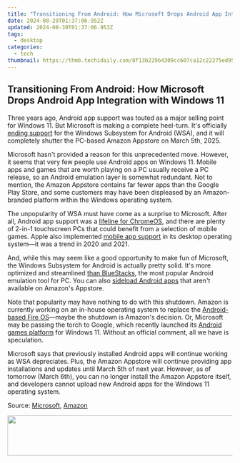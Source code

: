 ```yaml
---
title: "Transitioning From Android: How Microsoft Drops Android App Integration with Windows 11"
date: 2024-08-29T01:37:06.952Z
updated: 2024-08-30T01:37:06.953Z
tags:
  - desktop
categories:
  - tech
thumbnail: https://thmb.techidaily.com/8f13b229b4309cc607ca12c22275ed95f06f33bc5a9a2ad4f10fdb3f8f16d4fd.jpeg
---
```


## Transitioning From Android: How Microsoft Drops Android App Integration with Windows 11

Three years ago, Android app support was touted as a major selling point for Windows 11\. But Microsoft is making a complete heel-turn. It's officially [ending support](http://learn.microsoft.com/en-us/windows/android/wsa/) for the Windows Subsystem for Android (WSA), and it will completely shutter the PC-based Amazon Appstore on March 5th, 2025.

 Microsoft hasn't provided a reason for this unprecedented move. However, it seems that very few people use Android apps on Windows 11\. Mobile apps and games that are worth playing on a PC usually receive a PC release, so an Android emulation layer is somewhat redundant. Not to mention, the Amazon Appstore contains far fewer apps than the Google Play Store, and some customers may have been displeased by an Amazon-branded platform within the Windows operating system.

 The unpopularity of WSA must have come as a surprise to Microsoft. After all, Android app support was a [lifeline for ChromeOS](https://on-screen-recording.techidaily.com/updated-2024-approved-top-audio-capturers-in-academic-settings/), and there are plenty of 2-in-1 touchscreen PCs that could benefit from a selection of mobile games. Apple also implemented [mobile app support](https://fox-blue.techidaily.com/updated-in-2024-avoid-the-spinning-room-top-5-vr-motion-control-techniques/) in its desktop operating system—it was a trend in 2020 and 2021.

 And, while this may seem like a good opportunity to make fun of Microsoft, the Windows Subsystem for Android is actually pretty solid. It's more optimized and streamlined [than BlueStacks](https://tech-savvy.techidaily.com/does-chatgpt-translate-user-trust-into-safety/), the most popular Android emulation tool for PC. You can also [sideload Android apps](https://bypass-frp.techidaily.com/full-guide-to-bypass-vivo-y100a-frp-by-drfone-android/) that aren't available on Amazon's Appstore.

 Note that popularity may have nothing to do with this shutdown. Amazon is currently working on an in-house operating system to replace the [Android-based Fire OS](https://techtrends.techidaily.com/navigating-time-through-pages-a-comprehensive-way-to-utilize-the-wayback-machine/)—maybe the shutdown is Amazon's decision. Or, Microsoft may be passing the torch to Google, which recently launched its [Android games platform](https://tech-recovery.techidaily.com/get-ahead-of-virtual-reality-trends-with-the-latest-on-psvr-2-release-schedule-cost-analysis-and-specifications/) for Windows 11\. Without an official comment, all we have is speculation.

 Microsoft says that previously installed Android apps will continue working as WSA depreciates. Plus, the Amazon Appstore will continue providing app installations and updates until March 5th of next year. However, as of tomorrow (March 6th), you can no longer install the Amazon Appstore itself, and developers cannot upload new Android apps for the Windows 11 operating system.

 Source: [Microsoft](https://learn.microsoft.com/en-us/windows/android/wsa/), [Amazon](https://www.developer.amazon.com/apps-and-games/blogs/2024/03/amazon-appstore-on-windows-11-discontinued)

<ins class="adsbygoogle"
     style="display:block"
     data-ad-format="autorelaxed"
     data-ad-client="ca-pub-7571918770474297"
     data-ad-slot="1223367746"></ins>



<ins class="adsbygoogle"
     style="display:block"
     data-ad-client="ca-pub-7571918770474297"
     data-ad-slot="8358498916"
     data-ad-format="auto"
     data-full-width-responsive="true"></ins>



<!-- affiliate ads begin -->
<a href="https://newchic.sjv.io/c/5597632/1659704/14420" target="_top" id="1659704"><img src="//a.impactradius-go.com/display-ad/14420-1659704" border="0" alt="" width="728" height="90"/></a><img height="0" width="0" src="https://imp.pxf.io/i/5597632/1659704/14420" style="position:absolute;visibility:hidden;" border="0" />
<!-- affiliate ads end -->